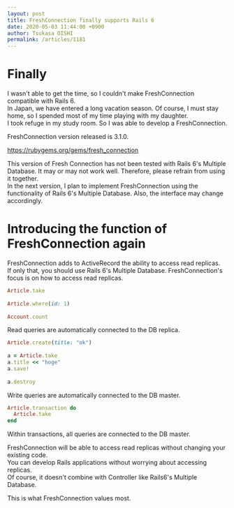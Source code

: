 ```yaml
---
layout: post
title: FreshConnection finally supports Rails 6
date: 2020-05-03 11:44:00 +0900
author: Tsukasa OISHI
permalink: /articles/1181
---
```



# Finally  
I wasn't able to get the time, so I couldn't make FreshConnection compatible with Rails 6.  
In Japan, we have entered a long vacation season. Of course, I must stay home, so I spended most of my time playing with my daughter.  
I took refuge in my study room. So I was able to develop a FreshConnection.  
  
FreshConnection version released is 3.1.0.  
  
https://rubygems.org/gems/fresh_connection  
  
This version of Fresh Connection has not been tested with Rails 6's Multiple Database. It may or may not work well. Therefore, please refrain from using it together.  
In the next version, I plan to implement FreshConnection using the functionality of Rails 6's Multiple Database. Also, the interface may change accordingly.  
  
# Introducing the function of FreshConnection again  
FreshConnection adds to ActiveRecord the ability to access read replicas.  
If only that, you should use Rails 6's Multiple Database. FreshConnection's focus is on how to access read replicas.  
  
```ruby  
Article.take  
  
Article.where(id: 1)  
  
Account.count  
```  
  
Read queries are automatically connected to the DB replica.  
  
```ruby  
Article.create(title: "ok")  
  
a = Article.take  
a.title << "hoge"  
a.save!  
  
a.destroy  
```  
  
Write queries are automatically connected to the DB master.  
  
```ruby  
Article.transaction do  
  Article.take  
end  
```  
  
Within transactions, all queries are connected to the DB master.  
  
FreshConnection will be able to access read replicas without changing your existing code.  
You can develop Rails applications without worrying about accessing replicas.  
Of course, it doesn't combine with Controller like Rails6's Multiple Database.  
  
This is what FreshConnection values most.  
